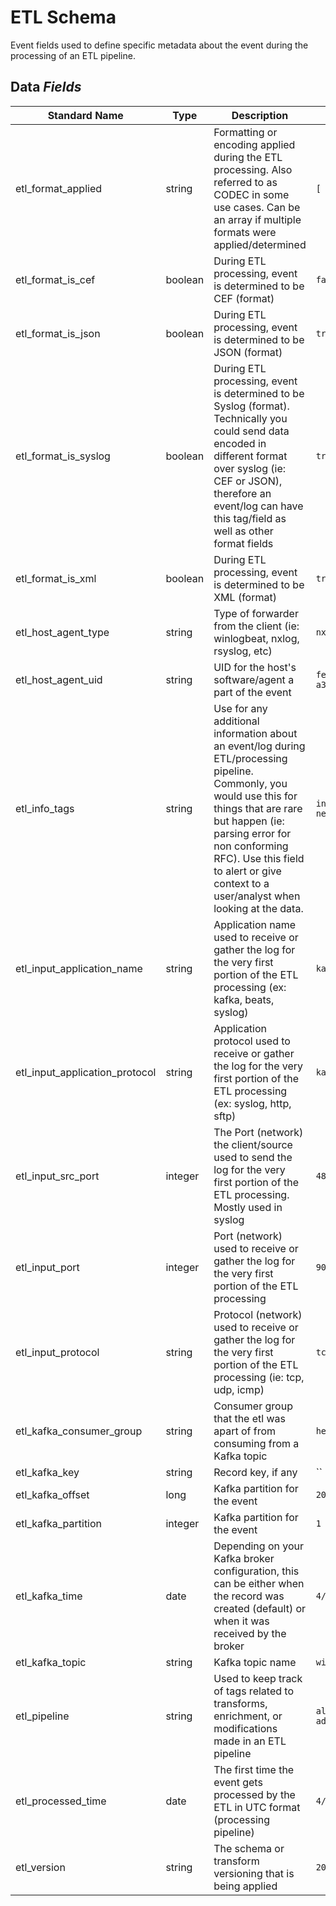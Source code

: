 # ETL Schema

Event fields used to define specific metadata about the event during the processing of an ETL pipeline.

## Data *Fields*

| Standard Name                  | Type      | Description                                                                                                                                                                                                                                                                            | Sample Value                           | 
| --------                       | --------- | -------                                                                                                                                                                                                                                                                                | -------                                | 
| etl_format_applied             | string    | Formatting or encoding applied during the ETL processing. Also referred to as CODEC in some use cases. Can be an array if multiple formats were applied/determined                                                                                                                     | `[ "sylog", "json" ]`                  | 
| etl_format_is_cef              | boolean   | During ETL processing, event is determined to be CEF (format)                                                                                                                                                                                                                          | `false`                                | 
| etl_format_is_json             | boolean   | During ETL processing, event is determined to be JSON (format)                                                                                                                                                                                                                         | `true`                                 | 
| etl_format_is_syslog           | boolean   | During ETL processing, event is determined to be Syslog (format). Technically you could send data encoded in different format over syslog (ie: CEF or JSON), therefore an event/log can have this tag/field as well as other format fields                                             | `true`                                 | 
| etl_format_is_xml              | boolean   | During ETL processing, event is determined to be XML (format)                                                                                                                                                                                                                          | `true`                                 | 
| etl_host_agent_type            | string    | Type of forwarder from the client (ie: winlogbeat, nxlog, rsyslog, etc)                                                                                                                                                                                                                | `nxlog`                                | 
| etl_host_agent_uid             | string    | UID for the host's software/agent a part of the event                                                                                                                                                                                                                                  | `fe4fb818-088f-4529-a343-b94baf057a53` | 
| etl_info_tags                  | string    | Use for any additional information about an event/log during ETL/processing pipeline. Commonly, you would use this for things that are rare but happen (ie: parsing error for non conforming RFC). Use this field to alert or give context to a user/analyst when looking at the data. | `inferred network_protocol as udp`     | 
| etl_input_application_name     | string    | Application name used to receive or gather the log for the very first portion of the ETL processing (ex: kafka, beats, syslog)                                                                                                                                                         | `kafka`                                | 
| etl_input_application_protocol | string    | Application protocol used to receive or gather the log for the very first portion of the ETL processing (ex: syslog, http, sftp)                                                                                                                                                       | `kafka`                                | 
| etl_input_src_port             | integer   | The Port (network) the client/source used to send the log for the very first portion of the ETL processing. Mostly used in syslog                                                                                                                                                      | `48231`                                 | 
| etl_input_port                 | integer   | Port (network) used to receive or gather the log for the very first portion of the ETL processing                                                                                                                                                                                      | `9092`                                 | 
| etl_input_protocol             | string    | Protocol (network) used to receive or gather the log for the very first portion of the ETL processing (ie: tcp, udp, icmp)                                                                                                                                                             | `tcp`                                  | 
| etl_kafka_consumer_group       | string    | Consumer group that the etl was apart of from consuming from a Kafka topic                                                                                                                                                                                                             | `helk_logstash`                        | 
| etl_kafka_key                  | string    | Record key, if any                                                                                                                                                                                                                                                                     | ``                                     | 
| etl_kafka_offset               | long      | Kafka partition for the event                                                                                                                                                                                                                                                          | `204802842`                            | 
| etl_kafka_partition            | integer   | Kafka partition for the event                                                                                                                                                                                                                                                          | `1`                                    | 
| etl_kafka_time                 | date      | Depending on your Kafka broker configuration, this can be either when the record was created (default) or when it was received by the broker                                                                                                                                           | `4/11/2018 5:49:25`                    | 
| etl_kafka_topic                | string    | Kafka topic name                                                                                                                                                                                                                                                                       | `winevent`                             | 
| etl_pipeline                   | string    | Used to keep track of tags related to transforms, enrichment, or modifications made in an ETL pipeline                                                                                                                                                                                 | `all-add_processed_timestamp`          | 
| etl_processed_time             | date      | The first time the event gets processed by the ETL in UTC format (processing pipeline)                                                                                                                                                                                                 | `4/11/2018 5:49:25`                    | 
| etl_version                    | string    | The schema or transform versioning that is being applied                                                                                                                                                                                                                               | `2020.04.19.01`                        | 
